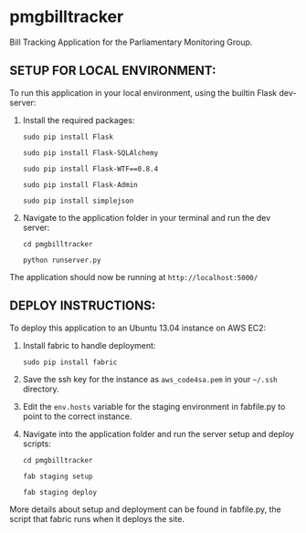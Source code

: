 pmgbilltracker
==============

Bill Tracking Application for the Parliamentary Monitoring Group.


SETUP FOR LOCAL ENVIRONMENT:
-----------------------
To run this application in your local environment, using the builtin Flask dev-server:

1. Install the required packages:

    `sudo pip install Flask`

    `sudo pip install Flask-SQLAlchemy`

    `sudo pip install Flask-WTF==0.8.4`

    `sudo pip install Flask-Admin`

    `sudo pip install simplejson`

2. Navigate to the application folder in your terminal and run the dev server:

    `cd pmgbilltracker`

    `python runserver.py`

The application should now be running at `http://localhost:5000/`


DEPLOY INSTRUCTIONS:
-----------------------
To deploy this application to an Ubuntu 13.04 instance on AWS EC2:

1. Install fabric to handle deployment:

    `sudo pip install fabric`

2. Save the ssh key for the instance as `aws_code4sa.pem` in your `~/.ssh` directory.

3. Edit the `env.hosts` variable for the staging environment in fabfile.py to point to the correct instance.

4. Navigate into the application folder and run the server setup and deploy scripts:

    `cd pmgbilltracker`

    `fab staging setup`

    `fab staging deploy`

More details about setup and deployment can be found in fabfile.py, the script that fabric runs when it deploys the site.